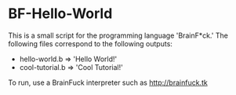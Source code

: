 BF-Hello-World
=================

This is a small script for the programming language 'BrainF*ck.' The following files correspond to the following outputs:

* hello-world.b => 'Hello World!'
* cool-tutorial.b => 'Cool Tutorial!'

To run, use a BrainFuck interpreter such as http://brainfuck.tk
